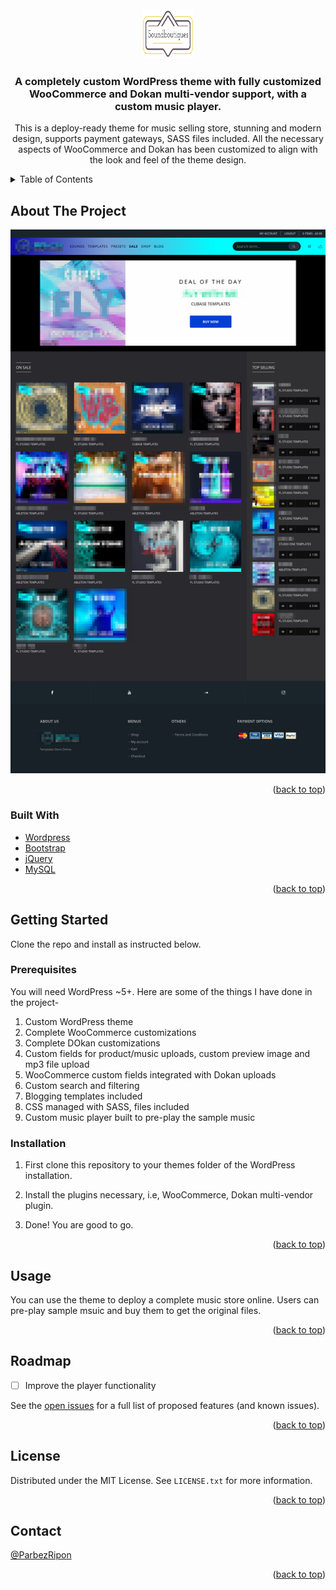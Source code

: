 <div id="top"></div>

<!-- PROJECT LOGO -->
<br />
<div align="center">
  <a href="https://github.com/rpmcmurphy/sound-boutiques-theme.git">
    <img src=assets/images/soundboutiques-logo.png?raw=true" alt="Sound boutiques logo" width="80" height="80">
  </a>

<h3 align="center">A completely custom WordPress theme with fully customized WooCommerce and Dokan multi-vendor support, with a custom music player.</h3>

  <p align="center">
    This is a deploy-ready theme for music selling store, stunning and modern design, supports payment gateways, SASS files included. All the necessary aspects of WooCommerce and Dokan has been customized to align with the look and feel of the theme design.
    <br />
  </p>
</div>

<!-- TABLE OF CONTENTS -->
<details>
  <summary>Table of Contents</summary>
  <ol>
    <li>
      <a href="#about-the-project">About The Project</a>
      <ul>
        <li><a href="#built-with">Built With</a></li>
      </ul>
    </li>
    <li>
      <a href="#getting-started">Getting Started</a>
      <ul>
        <li><a href="#prerequisites">Prerequisites</a></li>
        <li><a href="#installation">Installation</a></li>
      </ul>
    </li>
    <li><a href="#usage">Usage</a></li>
    <li><a href="#roadmap">Roadmap</a></li>
    <li><a href="#license">License</a></li>
    <li><a href="#contact">Contact</a></li>
  </ol>
</details>

<!-- ABOUT THE PROJECT -->

## About The Project

![Sound boutiques](assets/images/preview.png)

<p align="right">(<a href="#top">back to top</a>)</p>

### Built With

-   [Wordpress](https://wordpress.org/)
-   [Bootstrap](https://getbootstrap.com)
-   [jQuery](https://jquery.com)
-   [MySQL](https://mysql.com)

<p align="right">(<a href="#top">back to top</a>)</p>

<!-- GETTING STARTED -->

## Getting Started

Clone the repo and install as instructed below.

### Prerequisites

You will need WordPress ~5+. Here are some of the things I have done in the project-

1. Custom WordPress theme
2. Complete WooCommerce customizations
3. Complete DOkan customizations
4. Custom fields for product/music uploads, custom preview image and mp3 file upload
5. WooCommerce custom fields integrated with Dokan uploads
6. Custom search and filtering
7. Blogging templates included
8. CSS managed with SASS, files included
9. Custom music player built to pre-play the sample music

### Installation

1. First clone this repository to your themes folder of the WordPress installation.

2. Install the plugins necessary, i.e, WooCommerce, Dokan multi-vendor plugin.

3. Done! You are good to go.

<p align="right">(<a href="#top">back to top</a>)</p>

<!-- USAGE EXAMPLES -->

## Usage

You can use the theme to deploy a complete music store online. Users can pre-play sample msuic and buy them to get the original files.

<p align="right">(<a href="#top">back to top</a>)</p>

<!-- ROADMAP -->

## Roadmap

-   [ ] Improve the player functionality

See the [open issues](https://github.com/rpmcmurphy/sound-boutiques-theme/issues) for a full list of proposed features (and known issues).

<p align="right">(<a href="#top">back to top</a>)</p>

<!-- LICENSE -->

## License

Distributed under the MIT License. See `LICENSE.txt` for more information.

<p align="right">(<a href="#top">back to top</a>)</p>

<!-- CONTACT -->

## Contact

[@ParbezRipon](https://twitter.com/ParbezRipon)

<p align="right">(<a href="#top">back to top</a>)</p>

<!-- MARKDOWN LINKS & IMAGES -->
<!-- https://www.markdownguide.org/basic-syntax/#reference-style-links -->

[contributors-shield]: https://img.shields.io/github/contributors/github_username/repo_name.svg?style=for-the-badge
[contributors-url]: https://github.com/github_username/repo_name/graphs/contributors
[forks-shield]: https://img.shields.io/github/forks/github_username/repo_name.svg?style=for-the-badge
[forks-url]: https://github.com/github_username/repo_name/network/members
[stars-shield]: https://img.shields.io/github/stars/github_username/repo_name.svg?style=for-the-badge
[stars-url]: https://github.com/github_username/repo_name/stargazers
[issues-shield]: https://img.shields.io/github/issues/github_username/repo_name.svg?style=for-the-badge
[issues-url]: https://github.com/github_username/repo_name/issues
